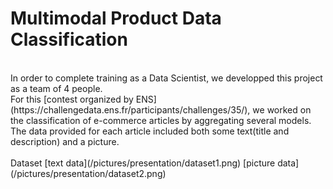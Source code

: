 # Multimodal Product Data Classification
<br>
In order to complete training as a Data Scientist, we developped this project as a team of 4 people.<br>
For this [contest organized by ENS](https://challengedata.ens.fr/participants/challenges/35/), we worked on the classification of e-commerce articles by aggregating several models.<br>
The data provided for each article included both some text(title and description) and a picture.
<br><br>
Dataset
[text data](/pictures/presentation/dataset1.png)
[picture data](/pictures/presentation/dataset2.png)
<br>
 
